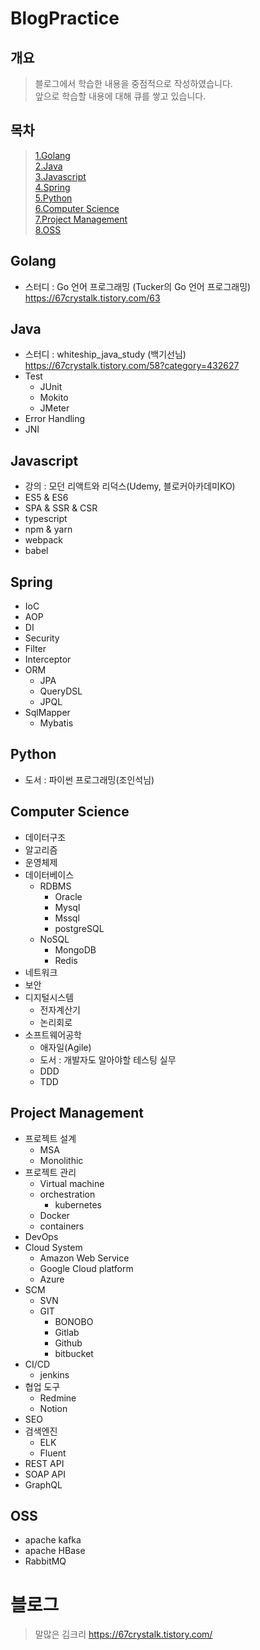 # BlogPractice
## 개요
> 블로그에서 학습한 내용을 중점적으로 작성하였습니다.  
> 앞으로 학습할 내용에 대해 큐를 쌓고 있습니다.


## 목차  
> [1.Golang](#golang)  
> [2.Java](#java)  
> [3.Javascript](#javascript)  
> [4.Spring](#spring)  
> [5.Python](#python)  
> [6.Computer Science](#computer-science)  
> [7.Project Management](#project-management)  
> [8.OSS](#oss)

## Golang
- 스터디 : Go 언어 프로그래밍 (Tucker의 Go 언어 프로그래밍) https://67crystalk.tistory.com/63
## Java
- 스터디 : whiteship_java_study (백기선님) https://67crystalk.tistory.com/58?category=432627
- Test
  - JUnit
  - Mokito
  - JMeter
- Error Handling
- JNI
## Javascript
- 강의 : 모던 리액트와 리덕스(Udemy, 블로커아카데미KO)
- ES5 & ES6
- SPA & SSR & CSR
- typescript
- npm & yarn 
- webpack
- babel
## Spring
- IoC
- AOP
- DI
- Security
- Filter
- Interceptor
- ORM
  - JPA
  - QueryDSL
  - JPQL
- SqlMapper
  - Mybatis
## Python
- 도서 : 파이썬 프로그래밍(조인석님)
## Computer Science
- 데이터구조
- 알고리즘
- 운영체제
- 데이터베이스
  - RDBMS
    - Oracle
    - Mysql
    - Mssql
    - postgreSQL
  - NoSQL
    - MongoDB
    - Redis
- 네트워크
- 보안
- 디지털시스템
  - 전자계산기
  - 논리회로
- 소프트웨어공학
  - 애자일(Agile)
  - 도서 : 개발자도 알아야할 테스팅 실무
  - DDD
  - TDD
## Project Management
- 프로젝트 설계
  - MSA
  - Monolithic
- 프로젝트 관리
  - Virtual machine
  - orchestration
    - kubernetes
  - Docker
  - containers
- DevOps
- Cloud System
  - Amazon Web Service
  - Google Cloud platform
  - Azure
- SCM
  - SVN
  - GIT
    - BONOBO
    - Gitlab
    - Github
    - bitbucket
 - CI/CD
   - jenkins
 - 협업 도구
   - Redmine
   - Notion
 - SEO
 - 검색엔진
    - ELK
    - Fluent
- REST API
- SOAP API
- GraphQL
## OSS
- apache kafka
- apache HBase
- RabbitMQ
# 블로그
> 말많은 김크리 https://67crystalk.tistory.com/
